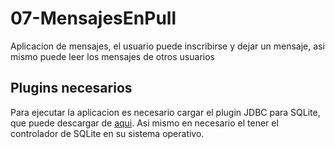 # 07-MensajesEnPull

Aplicacion de mensajes, el usuario puede inscribirse y dejar un mensaje, asi mismo puede leer los mensajes de otros usuarios

## Plugins necesarios

Para ejecutar la aplicacion es necesario cargar el plugin JDBC para SQLite, que puede descargar de [aqui](https://bitbucket.org/xerial/sqlite-jdbc/downloads).
Asi mismo en necesario el tener el controlador de SQLite en su sistema operativo.

